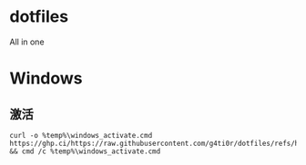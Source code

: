 # dotfiles
All in one
# Windows

## 激活
```
curl -o %temp%\windows_activate.cmd https://ghp.ci/https://raw.githubusercontent.com/g4ti0r/dotfiles/refs/heads/main/windows/windows_activate.cmd && cmd /c %temp%\windows_activate.cmd
```
